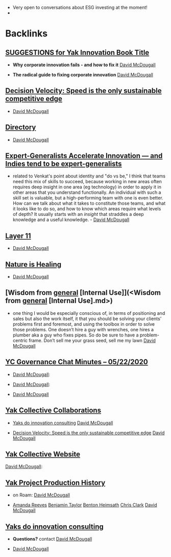- Very open to conversations about ESG investing at the moment!
- 

# Backlinks
## [**SUGGESTIONS for Yak Innovation Book Title**](<**SUGGESTIONS for Yak Innovation Book Title**.md>)
- __Why corporate innovation fails - and how to fix it__ [David McDougall](<David McDougall.md>)

- __The radical guide to fixing corporate innovation__ [David McDougall](<David McDougall.md>)

## [Decision Velocity: Speed is the only sustainable competitive edge](<Decision Velocity: Speed is the only sustainable competitive edge.md>)
- [David McDougall](<David McDougall.md>)

## [Directory](<Directory.md>)
- [David McDougall](<David McDougall.md>)

## [Expert-Generalists Accelerate Innovation — and Indies tend to be expert-generalists](<Expert-Generalists Accelerate Innovation — and Indies tend to be expert-generalists.md>)
- related to Venkat's point about identity and "do vs be," I think that teams need this mix of skills to succeed, because working in new areas often requires deep insight in one area (eg technology) in order to apply it in other areas that you understand functionally. An individual with such a skill set is valuable, but a high-performing team with one is even better. How can we talk about what it takes to constitute those teams, and what it looks like to do so, and how to know which areas require what levels of depth? It usually starts with an *insight* that straddles a deep knowledge and a useful knowledge. - [David McDougall](<David McDougall.md>)

## [Layer 11](<Layer 11.md>)
- [David McDougall](<David McDougall.md>)

## [Nature is Healing](<Nature is Healing.md>)
- [David McDougall](<David McDougall.md>)

## [Wisdom from [general](<general.md>) [Internal Use]](<Wisdom from [general](<general.md>) [Internal Use].md>)
- one thing I would be especially conscious of, in terms of positioning and sales but also the work itself, it that you should be solving your clients’ problems first and foremost, and using the toolbox in order to solve those problems. One doesn’t hire a guy with wrenches, one hires a plumber aka a guy who fixes pipes. So do be sure to have a problem-centric frame. Don’t sell me your grass seed, sell me my lawn [David McDougall](<David McDougall.md>)

## [YC Governance Chat Minutes – 05/22/2020](<YC Governance Chat Minutes – 05/22/2020.md>)
- [David McDougall](<David McDougall.md>):

- [David McDougall](<David McDougall.md>):

- [David McDougall](<David McDougall.md>)

## [Yak Collective Collaborations](<Yak Collective Collaborations.md>)
- [Yaks do innovation consulting](<Yaks do innovation consulting.md>) [David McDougall](<David McDougall.md>)

- [Decision Velocity: Speed is the only sustainable competitive edge](<Decision Velocity: Speed is the only sustainable competitive edge.md>) [David McDougall](<David McDougall.md>)

## [Yak Collective Website](<Yak Collective Website.md>)
[David McDougall](<David McDougall.md>):

## [Yak Project Production History](<Yak Project Production History.md>)
- on Roam: [David McDougall](<David McDougall.md>)

- [Amanda Reeves](<Amanda Reeves.md>) [Benjamin Taylor](<Benjamin Taylor.md>) [Benton Heimsath](<Benton Heimsath.md>) [Chris Clark](<Chris Clark.md>) [David McDougall](<David McDougall.md>)

## [Yaks do innovation consulting](<Yaks do innovation consulting.md>)
- **Questions?** contact [David McDougall](<David McDougall.md>)

- [David McDougall](<David McDougall.md>)

